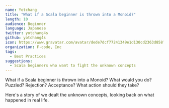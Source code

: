 ```yaml
---
name: Yotchang
title: "What if a Scala beginner is thrown into a Monoid?"
length: 10
audience: Beginner
language: Japanese
twitter: yotchang4s
github: yotchang4s
icon: https://www.gravatar.com/avatar/dede7dcf77241349e1d130cd2363d858?s=200
organization: F-code, Inc
tags:
  - Best Practices
suggestions:
  - Scala beginners who want to fight the unknown concepts
---
```

What if a Scala beginner is thrown into a Monoid? What would you do? Puzzled? Rejection? Acceptance? What action should they take?

Here's a story of we dealt the unknown concepts, looking back on what happened in real life.
